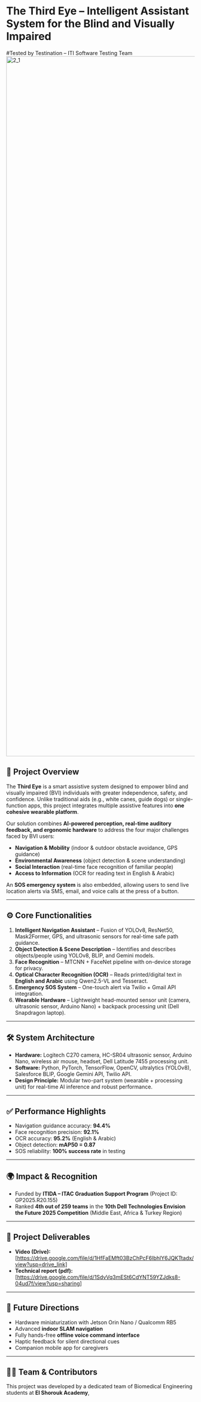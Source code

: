 # The Third Eye – Intelligent Assistant System for the Blind and Visually Impaired  

#Tested by Testination – ITI Software Testing Team 
<img width="2048" height="1872" alt="2_1" src="https://github.com/user-attachments/assets/abacdd43-e8a5-4299-b875-f483379135f9" />


## 📖 Project Overview  
The **Third Eye** is a smart assistive system designed to empower blind and visually impaired (BVI) individuals with greater independence, safety, and confidence. Unlike traditional aids (e.g., white canes, guide dogs) or single-function apps, this project integrates multiple assistive features into **one cohesive wearable platform**.  

Our solution combines **AI-powered perception, real-time auditory feedback, and ergonomic hardware** to address the four major challenges faced by BVI users:  
- **Navigation & Mobility** (indoor & outdoor obstacle avoidance, GPS guidance)  
- **Environmental Awareness** (object detection & scene understanding)  
- **Social Interaction** (real-time face recognition of familiar people)  
- **Access to Information** (OCR for reading text in English & Arabic)  

An **SOS emergency system** is also embedded, allowing users to send live location alerts via SMS, email, and voice calls at the press of a button.  

---

## ⚙️ Core Functionalities  
1. **Intelligent Navigation Assistant** – Fusion of YOLOv8, ResNet50, Mask2Former, GPS, and ultrasonic sensors for real-time safe path guidance.  
2. **Object Detection & Scene Description** – Identifies and describes objects/people using YOLOv8, BLIP, and Gemini models.  
3. **Face Recognition** – MTCNN + FaceNet pipeline with on-device storage for privacy.  
4. **Optical Character Recognition (OCR)** – Reads printed/digital text in **English and Arabic** using Qwen2.5-VL and Tesseract.  
5. **Emergency SOS System** – One-touch alert via Twilio + Gmail API integration.  
6. **Wearable Hardware** – Lightweight head-mounted sensor unit (camera, ultrasonic sensor, Arduino Nano) + backpack processing unit (Dell Snapdragon laptop).  

---

## 🛠️ System Architecture  
- **Hardware:** Logitech C270 camera, HC-SR04 ultrasonic sensor, Arduino Nano, wireless air mouse, headset, Dell Latitude 7455 processing unit.  
- **Software:** Python, PyTorch, TensorFlow, OpenCV, ultralytics (YOLOv8), Salesforce BLIP, Google Gemini API, Twilio API.  
- **Design Principle:** Modular two-part system (wearable + processing unit) for real-time AI inference and robust performance.  

---

## ✅ Performance Highlights  
- Navigation guidance accuracy: **94.4%**  
- Face recognition precision: **92.1%**  
- OCR accuracy: **95.2%** (English & Arabic)  
- Object detection: **mAP50 = 0.87**  
- SOS reliability: **100% success rate** in testing  

---

## 🌍 Impact & Recognition  
- Funded by **ITIDA – ITAC Graduation Support Program** (Project ID: GP2025.R20.155)  
- Ranked **4th out of 259 teams** in the **10th Dell Technologies Envision the Future 2025 Competition** (Middle East, Africa & Turkey Region)  

---

## 📂 Project Deliverables  
- **Video (Drive):** [https://drive.google.com/file/d/1HfFaEMft03BzChPcF6IbhlY6JQKTtadx/view?usp=drive_link]
- **Technical report (pdf):** [https://drive.google.com/file/d/1SdvVq3mESt6CdYNT59YZJdks8-04ud7f/view?usp=sharing]  

---

## 🚀 Future Directions  
- Hardware miniaturization with Jetson Orin Nano / Qualcomm RB5  
- Advanced **indoor SLAM navigation**  
- Fully hands-free **offline voice command interface**  
- Haptic feedback for silent directional cues  
- Companion mobile app for caregivers  

---

## 👨‍💻 Team & Contributors  
This project was developed by a dedicated team of Biomedical Engineering students at **El Shorouk Academy**,
